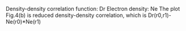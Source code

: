 Density-density correlation function: Dr Electron density: Ne The plot Fig.4(b) is reduced density-density correlation, which is Dr(r0,r1)-Ne(r0)*Ne(r1)
